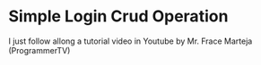 # Simple Login Crud Operation

I just follow allong a tutorial video in Youtube by Mr. Frace Marteja (ProgrammerTV)

